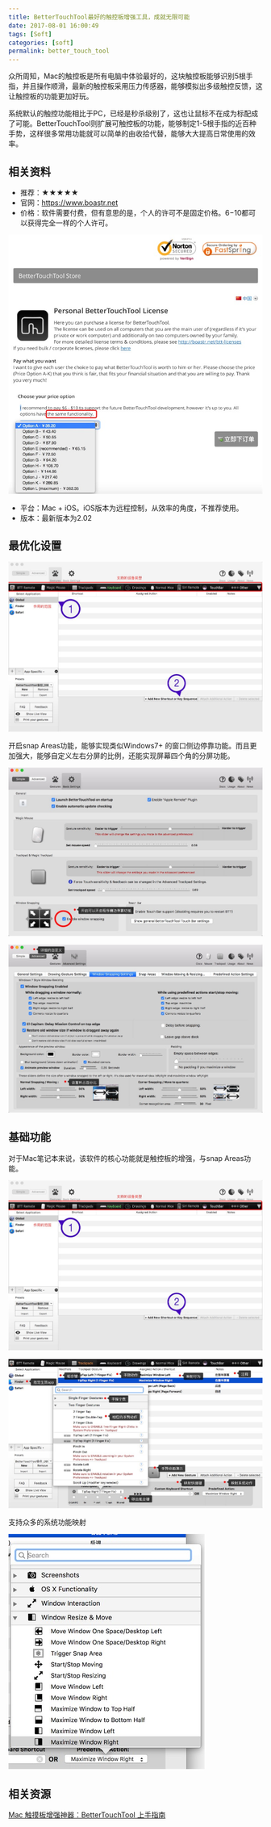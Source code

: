 ```yaml
---
title: BetterTouchTool最好的触控板增强工具，成就无限可能
date: 2017-08-01 16:00:49
tags: [Soft]
categories: [soft]
permalink: better_touch_tool
---
```


众所周知，Mac的触控板是所有电脑中体验最好的，这块触控板能够识别5根手指，并且操作顺滑，最新的触控板采用压力传感器，能够模拟出多级触控反馈，这让触控板的功能更加好玩。

系统默认的触控功能相比于PC，已经是秒杀级别了，这也让鼠标不在成为标配成了可能。BetterTouchTool则扩展可触控板的功能，能够制定1-5根手指的近百种手势，这样很多常用功能就可以简单的由收拾代替，能够大大提高日常使用的效率。

## 相关资料

* 推荐：★★★★★
* 官网：https://www.boastr.net
* 价格：软件需要付费，但有意思的是，个人的许可不是固定价格。$6-$10都可以获得完全一样的个人许可。

![2017725102843](bettertouchtool/2017725102843.jpg)

* 平台：Mac + iOS。iOS版本为远程控制，从效率的角度，不推荐使用。
* 版本：最新版本为2.02

## 最优化设置

![2017725102856](bettertouchtool/2017725102856.jpg)

开启snap Areas功能，能够实现类似Windows7+ 的窗口侧边停靠功能。而且更加强大，能够自定义左右分屏的比例，还能实现屏幕四个角的分屏功能。

![2017725102911](bettertouchtool/2017725102911.jpg)

![2017725102919](bettertouchtool/2017725102919.jpg)

## 基础功能

对于Mac笔记本来说，该软件的核心功能就是触控板的增强，与snap Areas功能。

![2017725102856](bettertouchtool/2017725102856-20190406233643909.jpg)

![2017725103032](bettertouchtool/2017725103032.jpg)

支持众多的系统功能映射

![2017725103041](bettertouchtool/2017725103041.jpg)

## 相关资源

[Mac 触摸板增强神器：BetterTouchTool 上手指南](https://sspai.com/post/27094)
